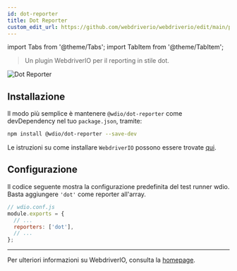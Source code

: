 ```yaml
---
id: dot-reporter
title: Dot Reporter
custom_edit_url: https://github.com/webdriverio/webdriverio/edit/main/packages/wdio-dot-reporter/README.md
---
```


import Tabs from '@theme/Tabs';
import TabItem from '@theme/TabItem';

> Un plugin WebdriverIO per il reporting in stile dot.

![Dot Reporter](/img/dot.png "Dot Reporter")

## Installazione

Il modo più semplice è mantenere `@wdio/dot-reporter` come devDependency nel tuo `package.json`, tramite:

```sh
npm install @wdio/dot-reporter --save-dev
```

Le istruzioni su come installare `WebdriverIO` possono essere trovate [qui](/docs/gettingstarted).

## Configurazione

Il codice seguente mostra la configurazione predefinita del test runner wdio. Basta aggiungere `'dot'` come reporter all'array.

```js
// wdio.conf.js
module.exports = {
  // ...
  reporters: ['dot'],
  // ...
};
```

----

Per ulteriori informazioni su WebdriverIO, consulta la [homepage](https://webdriver.io).